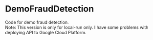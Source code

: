# DemoFraudDetection
Code for demo fraud detection. </br>
Note: This version is only for local-run only. I have some problems with deploying API to Google Cloud Platform.
